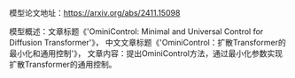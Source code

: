 模型论文地址：https://arxiv.org/abs/2411.15098

模型概述：文章标题《'OminiControl: Minimal and Universal Control for Diffusion Transformer'》，
中文文章标题《'OminiControl：扩散Transformer的最小化和通用控制'》，
文章内容：提出OminiControl方法，通过最小化参数实现扩散Transformer的通用控制。
